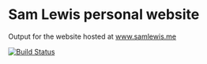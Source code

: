 Sam Lewis personal website
====================

Output for the website hosted at www.samlewis.me

[![Build Status](https://travis-ci.org/samvrlewis/samvrlewis.github.io.svg?branch=website-source)](https://travis-ci.org/samvrlewis/samvrlewis.github.io)
